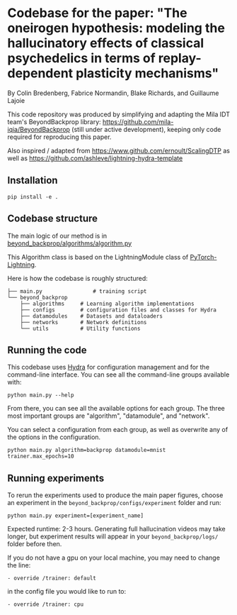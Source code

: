 # Codebase for the paper: "The oneirogen hypothesis: modeling the hallucinatory effects of classical psychedelics in terms of replay-dependent plasticity mechanisms"
By Colin Bredenberg, Fabrice Normandin, Blake Richards, and Guillaume Lajoie


This code repository was produced by simplifying and adapting the Mila IDT team's BeyondBackprop library: https://github.com/mila-iqia/BeyondBackprop (still under active development), keeping only code required for reproducing this paper.

Also inspired / adapted from https://www.github.com/ernoult/ScalingDTP as well as https://github.com/ashleve/lightning-hydra-template

## Installation

```console
pip install -e .
```

## Codebase structure

The main logic of our method is in [beyond_backprop/algorithms/algorithm.py](beyond_backprop/algorithms/algorithm.py)

This Algorithm class is based on the LightningModule class of [PyTorch-Lightning](https://github.com/PyTorchLightning/pytorch-lightning).

Here is how the codebase is roughly structured:

```
├── main.py                # training script
└── beyond_backprop
    ├── algorithms     # Learning algorithm implementations
    ├── configs        # configuration files and classes for Hydra
    ├── datamodules    # Datasets and dataloaders
    ├── networks       # Network definitions
    └── utils          # Utility functions
```

## Running the code

This codebase uses [Hydra](https://hydra.cc/) for configuration management and for the command-line interface.
You can see all the command-line groups available with:

```console
python main.py --help
```

From there, you can see all the available options for each group.
The three most important groups are "algorithm", "datamodule", and "network".

You can select a configuration from each group, as well as overwrite any of the options in the
configuration.

```console
python main.py algorithm=backprop datamodule=mnist trainer.max_epochs=10
```

## Running experiments

To rerun the experiments used to produce the main paper figures, choose an experiment in the ```beyond_backprop/configs/experiment``` folder and run:

```console
python main.py experiment=[experiment_name]
```

Expected runtime: 2-3 hours. Generating full hallucination videos may take longer, but experiment results will appear in your ```beyond_backprop/logs/``` folder before then.

If you do not have a gpu on your local machine, you may need to change the line:

```console
- override /trainer: default
```
in the config file you would like to run to:

```console
- override /trainer: cpu
```
